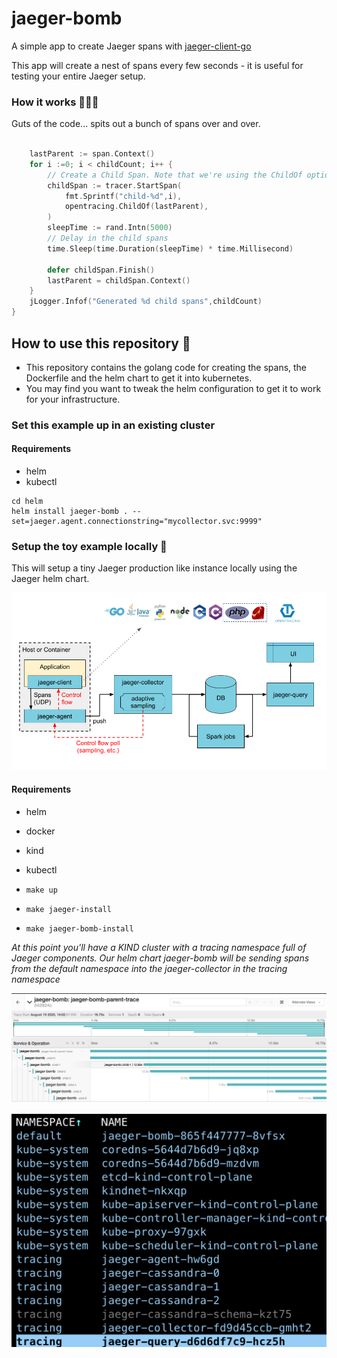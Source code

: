 # jaeger-bomb

A simple app to create Jaeger spans with [jaeger-client-go](https://github.com/jaegertracing/jaeger-client-go)

This app will create a nest of spans every few seconds - it is useful for testing your entire Jaeger setup.


### How it works 👩🏻‍💻

Guts of the code... spits out a bunch of spans over and over.

 
```go

	lastParent := span.Context()
	for i :=0; i < childCount; i++ {
		// Create a Child Span. Note that we're using the ChildOf option. 
		childSpan := tracer.StartSpan(
			fmt.Sprintf("child-%d",i),
			opentracing.ChildOf(lastParent),
		)
		sleepTime := rand.Intn(5000)
		// Delay in the child spans
		time.Sleep(time.Duration(sleepTime) * time.Millisecond)

		defer childSpan.Finish()
		lastParent = childSpan.Context()
	}
	jLogger.Infof("Generated %d child spans",childCount)
}
```

## How to use this repository 💅

- This repository contains the golang code for creating the spans, the Dockerfile and the helm chart to get it into kubernetes.
- You may find you want to tweak the helm configuration to get it to work for your infrastructure.

### Set this example up in an existing cluster

#### Requirements
- helm
- kubectl

```
cd helm
helm install jaeger-bomb . --set=jaeger.agent.connectionstring="mycollector.svc:9999"
```

### Setup the toy example locally 🚀

This will setup a tiny Jaeger production like instance locally using the Jaeger helm chart.

![](images/3.png)

#### Requirements
- helm
- docker
- kind
- kubectl

- `make up`
- `make jaeger-install`
- `make jaeger-bomb-install`

_At this point you'll have a KIND cluster with a tracing namespace full of Jaeger components. Our helm chart jaeger-bomb will be sending spans from the
default namespace into the jaeger-collector in the tracing namespace_


![](images/1.png)

![](images/2.png)

